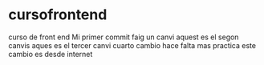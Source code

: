 # cursofrontend
curso de front end
Mi primer commit
faig un canvi
aquest es el segon canvis
aques es el tercer canvi
cuarto cambio
hace falta mas practica
este cambio es desde internet
